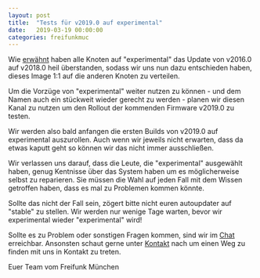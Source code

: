 ```yaml
---
layout: post
title:  "Tests für v2019.0 auf experimental"
date:   2019-03-19 00:00:00
categories: freifunkmuc
---
```

Wie [erwähnt](/freifunkmuc/2019/03/18/release-firmware-v2018.0-stable/) haben alle Knoten
auf "experimental" das Update von v2016.0 auf v2018.0 heil überstanden,
sodass wir uns nun dazu entschieden haben, dieses Image 1:1 auf die anderen Knoten zu verteilen.

Um die Vorzüge von "experimental" weiter nutzen zu können - 
und dem Namen auch ein stückweit wieder gerecht zu werden - 
planen wir diesen Kanal zu nutzen um den Rollout der kommenden Firmware v2019.0 zu testen.

Wir werden also bald anfangen die ersten Builds von v2019.0 auf experimental auszurollen.
Auch wenn wir jeweils nicht erwarten, dass da etwas kaputt geht so können wir das nicht immer ausschließen.

Wir verlassen uns darauf, dass die Leute, die "experimental" ausgewählt haben,
genug Kentnisse über das System haben um es möglicherweise selbst zu reparieren.
Sie müssen die Wahl auf jeden Fall mit dem Wissen getroffen haben, dass es mal zu Problemen kommen könnte.

Sollte das nicht der Fall sein, zögert bitte nicht euren autoupdater auf "stable" zu stellen.
Wir werden nur wenige Tage warten, bevor wir experimental wieder "experimental" wird!

Sollte es zu Problem oder sonstigen Fragen kommen, sind wir im [Chat](https://chat.ffmuc.net/freifunk/channels/firmware) erreichbar.
Ansonsten schaut gerne unter [Kontakt](/kontakt/) nach um einen Weg zu finden mit uns in Kontakt zu treten.

Euer Team vom Freifunk München